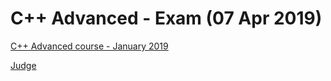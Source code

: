 # C++ Advanced - Exam (07 Apr 2019)
[C++ Advanced course - January 2019](https://softuni.bg/trainings/2130/c-plus-plus-advanced-january-2019)

[Judge](https://judge.softuni.bg/Contests/1441/CPlusPlus-Advanced-Exam-07-Apr-2019)
